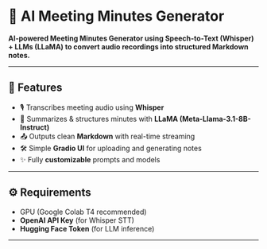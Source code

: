 # 📝 AI Meeting Minutes Generator  

**AI-powered Meeting Minutes Generator using Speech-to-Text (Whisper) + LLMs (LLaMA) to convert audio recordings into structured Markdown notes.**  

---

## 🚀 Features  
- 🎙️ Transcribes meeting audio using **Whisper**  
- 🤖 Summarizes & structures minutes with **LLaMA (Meta-Llama-3.1-8B-Instruct)**  
- 📤 Outputs clean **Markdown** with real-time streaming  
- 🛠️ Simple **Gradio UI** for uploading and generating notes  
- ✨ Fully **customizable** prompts and models  

---

## ⚙️ Requirements  
- GPU (Google Colab T4 recommended)  
- **OpenAI API Key** (for Whisper STT)  
- **Hugging Face Token** (for LLM inference)  

---
